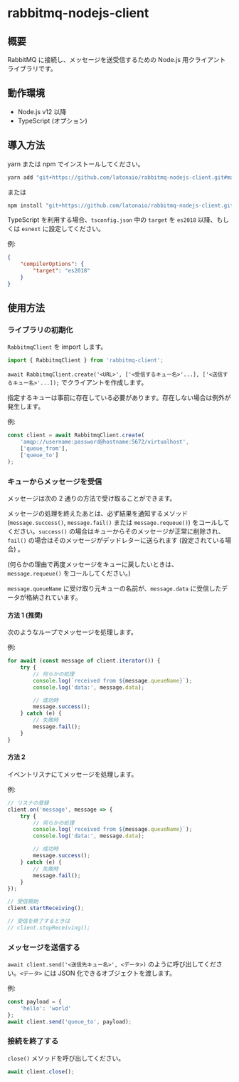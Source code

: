 # rabbitmq-nodejs-client

## 概要

RabbitMQ に接続し、メッセージを送受信するための Node.js 用クライアントライブラリです。


## 動作環境

* Node.js v12 以降
* TypeScript (オプション)


## 導入方法

yarn または npm でインストールしてください。

```sh
yarn add "git+https://github.com/latonaio/rabbitmq-nodejs-client.git#main"
```

または

```sh
npm install "git+https://github.com/latonaio/rabbitmq-nodejs-client.git#main"
```

TypeScript を利用する場合、`tsconfig.json` 中の `target` を `es2018` 以降、もしくは `esnext` に設定してください。

例:

```json
{
	"compilerOptions": {
		"target": "es2018"
	}
}
```


## 使用方法

### ライブラリの初期化

`RabbitmqClient` を import します。

```ts
import { RabbitmqClient } from 'rabbitmq-client';
```

`await RabbitmqClient.create('<URL>', ['<受信するキュー名>'...], ['<送信するキュー名>'...]);` でクライアントを作成します。

指定するキューは事前に存在している必要があります。存在しない場合は例外が発生します。

例:

```ts
const client = await RabbitmqClient.create(
	'amqp://username:password@hostname:5672/virtualhost',
	['queue_from'],
	['queue_to']
);
```


### キューからメッセージを受信

メッセージは次の 2 通りの方法で受け取ることができます。

メッセージの処理を終えたあとは、必ず結果を通知するメソッド (`message.success()`, `message.fail()` または `message.requeue()`) をコールしてください。`success()` の場合はキューからそのメッセージが正常に削除され、`fail()` の場合はそのメッセージがデッドレターに送られます (設定されている場合) 。

(何らかの理由で再度メッセージをキューに戻したいときは、`message.requeue()` をコールしてください。)

`message.queueName` に受け取り元キューの名前が、`message.data` に受信したデータが格納されています。


#### 方法 1 (推奨)

次のようなループでメッセージを処理します。

例:

```ts
for await (const message of client.iterator()) {
	try {
		// 何らかの処理
		console.log(`received from ${message.queueName}`);
		console.log('data:', message.data);

		// 成功時
		message.success();
	} catch (e) {
		// 失敗時
		message.fail();
	}
}
```


#### 方法 2

イベントリスナにてメッセージを処理します。

例:

```ts
// リスナの登録
client.on('message', message => {
	try {
		// 何らかの処理
		console.log(`received from ${message.queueName}`);
		console.log('data:', message.data);

		// 成功時
		message.success();
	} catch (e) {
		// 失敗時
		message.fail();
	}
});

// 受信開始
client.startReceiving();

// 受信を終了するときは
// client.stopReceiving();
```


### メッセージを送信する

`await client.send('<送信先キュー名>', <データ>)` のように呼び出してください。`<データ>` には JSON 化できるオブジェクトを渡します。

例:

```ts
const payload = {
	'hello': 'world'
};
await client.send('queue_to', payload);
```


### 接続を終了する

`close()` メソッドを呼び出してください。

```ts
await client.close();
```
